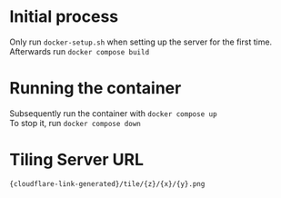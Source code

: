 # Initial process
Only run `docker-setup.sh` when setting up the server for the first time.  
Afterwards run `docker compose build`

# Running the container
Subsequently run the container with 
`docker compose up`  
To stop it, run
`docker compose down`

# Tiling Server URL
`{cloudflare-link-generated}/tile/{z}/{x}/{y}.png`
